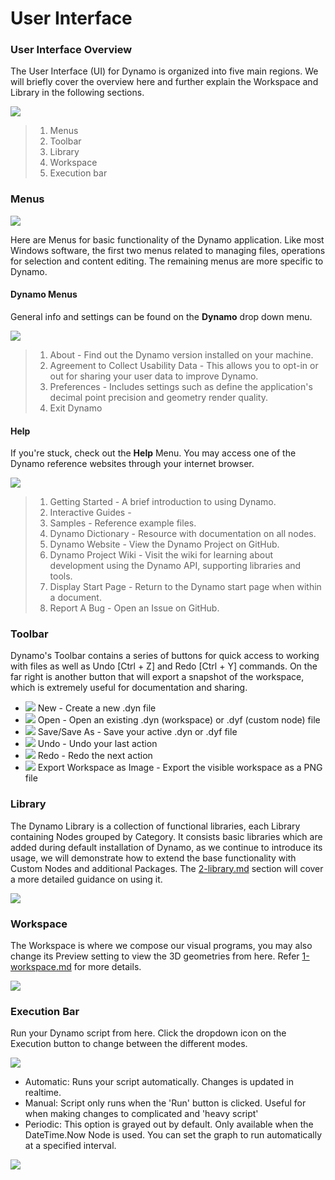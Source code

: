 # User Interface

### User Interface Overview

The User Interface (UI) for Dynamo is organized into five main regions. We will briefly cover the overview here and further explain the Workspace and Library in the following sections.

![](<../.gitbook/assets/user interface - ui (2).jpg>)

> 1. Menus
> 2. Toolbar
> 3. Library
> 4. Workspace
> 5. Execution bar

### Menus

![](<../.gitbook/assets/user interface - menu (1).jpg>)

Here are Menus for basic functionality of the Dynamo application. Like most Windows software, the first two menus related to managing files, operations for selection and content editing. The remaining menus are more specific to Dynamo.

#### Dynamo Menus

General info and settings can be found on the **Dynamo** drop down menu.

![](<../.gitbook/assets/user interface - dynamo menu.jpg>)

> 1. About - Find out the Dynamo version installed on your machine.
> 2. Agreement to Collect Usability Data - This allows you to opt-in or out for sharing your user data to improve Dynamo.
> 3. Preferences - Includes settings such as define the application's decimal point precision and geometry render quality.
> 4. Exit Dynamo

#### Help

If you're stuck, check out the **Help** Menu. You may access one of the Dynamo reference websites through your internet browser.

![](<../.gitbook/assets/user interface - help menu.jpg>)

> 1. Getting Started - A brief introduction to using Dynamo.
> 2. Interactive Guides -
> 3. Samples - Reference example files.
> 4. Dynamo Dictionary - Resource with documentation on all nodes.
> 5. Dynamo Website - View the Dynamo Project on GitHub.
> 6. Dynamo Project Wiki - Visit the wiki for learning about development using the Dynamo API, supporting libraries and tools.
> 7. Display Start Page - Return to the Dynamo start page when within a document.
> 8. Report A Bug - Open an Issue on GitHub.

### Toolbar

Dynamo's Toolbar contains a series of buttons for quick access to working with files as well as Undo \[Ctrl + Z] and Redo \[Ctrl + Y] commands. On the far right is another button that will export a snapshot of the workspace, which is extremely useful for documentation and sharing.

* ![](<../.gitbook/assets/user interface - new file.jpg>) New - Create a new .dyn file
* ![](<../.gitbook/assets/user interface - open (1).jpg>) Open - Open an existing .dyn (workspace) or .dyf (custom node) file
* ![](<../.gitbook/assets/user interface - save.jpg>) Save/Save As - Save your active .dyn or .dyf file
* ![](<../.gitbook/assets/user interface - undo.jpg>) Undo - Undo your last action
* ![](<../.gitbook/assets/user interface - redo.jpg>) Redo - Redo the next action
* ![](<../.gitbook/assets/user interface - screenshot.jpg>) Export Workspace as Image - Export the visible workspace as a PNG file

### Library

The Dynamo Library is a collection of functional libraries, each Library containing Nodes grouped by Category. It consists basic libraries which are added during default installation of Dynamo, as we continue to introduce its usage, we will demonstrate how to extend the base functionality with Custom Nodes and additional Packages. The [2-library.md](2-library.md "mention") section will cover a more detailed guidance on using it.

![](<../.gitbook/assets/user interface - library (4).jpg>)

### Workspace

The Workspace is where we compose our visual programs, you may also change its Preview setting to view the 3D geometries from here. Refer [1-workspace.md](1-workspace.md "mention") for more details.

![](<../.gitbook/assets/user interface - workspace (1).gif>)

### Execution Bar

Run your Dynamo script from here. Click the dropdown icon on the Execution button to change between the different modes.

![](<../.gitbook/assets/user interface - execution bar.gif>)

* Automatic: Runs your script automatically. Changes is updated in realtime.
* Manual: Script only runs when the 'Run' button is clicked. Useful for when making changes to complicated and 'heavy script'
* Periodic: This option is grayed out by default. Only available when the DateTime.Now Node is used. You can set the graph to run automatically at a specified interval.

![](<../.gitbook/assets/user interface - execution bar DateTime node.jpg>)

